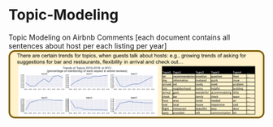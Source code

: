 # Topic-Modeling
Topic Modeling on Airbnb Comments [each document contains all sentences about host per each listing per year]
![alt tag](https://github.com/mmosleh/Topic-Modeling/blob/master/overview.png)
